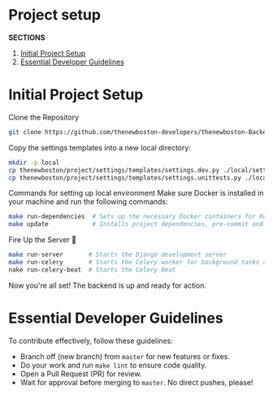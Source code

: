 # Project setup

**SECTIONS**
1. [Initial Project Setup](#initial-project-setup)
2. [Essential Developer Guidelines](#essential-developer-guidelines) 


# Initial Project Setup

Clone the Repository

```bash
git clone https://github.com/thenewboston-developers/thenewboston-Backend.git
```

Copy the settings templates into a new local directory:

```bash
mkdir -p local
cp thenewboston/project/settings/templates/settings.dev.py ./local/settings.dev.py
cp thenewboston/project/settings/templates/settings.unittests.py ./local/settings.unittests.py
```

Commands for setting up local environment
Make sure Docker is installed in your machine and run the following commands:

```bash
make run-dependencies  # Sets up the necessary Docker containers for Redis and PostgreSQL
make update            # Installs project dependencies, pre-commit and applies database migrations 
```

Fire Up the Server 🚀

```bash
make run-server       # Starts the Django development server
make run-celery       # Starts the Celery worker for background tasks and LLM chatbot
nake run-celery-beat  # Starts the Celery Beat
```

Now you're all set! The backend is up and ready for action.


# Essential Developer Guidelines

To contribute effectively, follow these guidelines:

- Branch off (new branch) from `master` for new features or fixes.
- Do your work and run `make lint` to ensure code quality.
- Open a Pull Request (PR) for review.
- Wait for approval before merging to `master`. No direct pushes, please!
